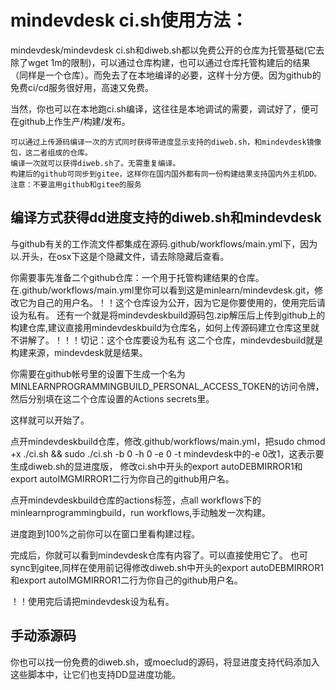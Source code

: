 
mindevdesk ci.sh使用方法：
======

mindevdesk/mindevdesk ci.sh和diweb.sh都以免费公开的仓库为托管基础(它去除了wget 1m的限制)，可以通过仓库构建，也可以通过仓库托管构建后的结果（同样是一个仓库）。而免去了在本地编译的必要，这样十分方便。因为github的免费ci/cd服务很好用，高速又免费。

当然，你也可以在本地跑ci.sh编译，这往往是本地调试的需要，调试好了，便可在github上作生产/构建/发布。

```
可以通过上传源码编译一次的方式同时获得带进度显示支持的diweb.sh，和mindevdesk镜像包，这二者组成的仓库。
编译一次就可以获得diweb.sh了。无需重复编译。
构建后的github可同步到gitee，这样你在国内国外都有同一份构建结果支持国内外主机DD。
注意：不要滥用github和gitee的服务
```

编译方式获得dd进度支持的diweb.sh和mindevdesk
--------

与github有关的工作流文件都集成在源码.github/workflows/main.yml下，因为以.开头，在osx下这是个隐藏文件，请去除隐藏后查看。

你需要事先准备二个github仓库：一个用于托管构建结果的仓库。在.github/workflows/main.yml里你可以看到这是minlearn/mindevdesk.git，修改它为自己的用户名。！！这个仓库设为公开，因为它是你要使用的，使用完后请设为私有。
还有一个就是将mindevdeskbuild源码包.zip解压后上传到github上的构建仓库,建议直接用mindevdeskbuild为仓库名，如何上传源码建立仓库这里就不讲解了。！！！切记：这个仓库要设为私有
这二个仓库，mindevdesbuild就是构建来源，mindevdesk就是结果。

你需要在github帐号里的设置下生成一个名为MINLEARNPROGRAMMINGBUILD_PERSONAL_ACCESS_TOKEN的访问令牌，然后分别填在这二个仓库设置的Actions secrets里。

这样就可以开始了。

点开mindevdeskbuild仓库，修改.github/workflows/main.yml，把sudo chmod +x ./ci.sh && sudo ./ci.sh -b 0 -h 0 -e 0 -t mindevdesk中的-e 0改1，这表示要生成diweb.sh的显进度版，
修改ci.sh中开头的export autoDEBMIRROR1和export autoIMGMIRROR1二行为你自己的github用户名。

点开mindevdeskbuild仓库的actions标签，点all workflows下的minlearnprogrammingbuild，run workflows,手动触发一次构建。

进度跑到100%之前你可以在窗口里看构建过程。

完成后，你就可以看到mindevdesk仓库有内容了。可以直接使用它了。
也可sync到gitee,同样在使用前记得修改diweb.sh中开头的export autoDEBMIRROR1和export autoIMGMIRROR1二行为你自己的github用户名。

！！使用完后请把mindevdesk设为私有。



手动添源码
-----

你也可以找一份免费的diweb.sh，或moeclud的源码，将显进度支持代码添加入这些脚本中，让它们也支持DD显进度功能。


